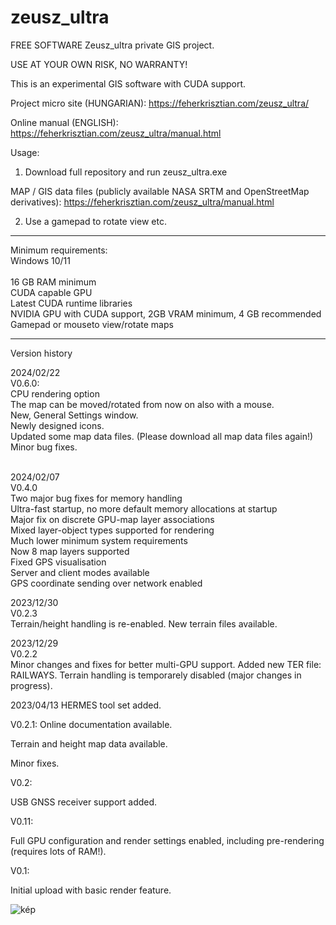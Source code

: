 # zeusz_ultra
FREE SOFTWARE
Zeusz_ultra private GIS project.

USE AT YOUR OWN RISK, NO WARRANTY!

This is an experimental GIS software with CUDA support.

Project micro site (HUNGARIAN): https://feherkrisztian.com/zeusz_ultra/

Online manual (ENGLISH): https://feherkrisztian.com/zeusz_ultra/manual.html

Usage:
1. Download full repository and run zeusz_ultra.exe

  MAP / GIS data files (publicly available NASA SRTM and OpenStreetMap derivatives): https://feherkrisztian.com/zeusz_ultra/manual.html 
  
2. Use a gamepad to rotate view etc.
 
--------------------------------

Minimum requirements:
<br>
Windows 10/11<br>
<br>
16 GB RAM minimum<br>
CUDA capable GPU<br>
Latest CUDA runtime libraries<br>
NVIDIA GPU with CUDA support, 2GB VRAM minimum, 4 GB recommended<br>
Gamepad or mouseto view/rotate maps<br>

-----------------------------
Version history<BR>

2024/02/22<BR>
V0.6.0:<BR>
CPU rendering option<BR>
The map can be moved/rotated  from now on also with a mouse.<BR>
New, General Settings window.<BR>
Newly designed icons.<BR>
Updated some map data files. (Please download all map data files again!)<BR>
Minor bug fixes.<BR>
<BR>

2024/02/07<br>
V0.4.0<br>
Two major bug fixes for memory handling<br>
Ultra-fast startup, no more default memory allocations at startup<br>
Major fix on discrete GPU-map layer associations<br>
Mixed layer-object types supported for rendering<br>
Much lower minimum system requirements<br>
Now 8 map layers supported<br>
Fixed GPS visualisation<br>
Server and client modes available<br>
GPS coordinate sending over network enabled<br>


2023/12/30<br>
V0.2.3<br>
Terrain/height handling is re-enabled.
New terrain files available.

2023/12/29<br>
V0.2.2<br>
Minor changes and fixes for better multi-GPU support.
Added new TER file: RAILWAYS.
Terrain handling is temporarely disabled (major changes in progress).

2023/04/13
HERMES tool set added.


V0.2.1:
Online documentation available.

Terrain and height map data available.

Minor fixes.


V0.2:

USB GNSS receiver support added.

V0.11:

Full GPU configuration and render settings enabled, including pre-rendering (requires lots of RAM!).


V0.1:

Initial upload with basic render feature.


![kép](https://github.com/zeuszultra/zeusz_ultra/assets/116118578/b5621709-e99b-440b-a1be-18d8109af7d5)

